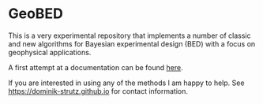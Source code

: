 # GeoBED

This is a very experimental repository that implements a number of classic and new algorithms for Bayesian experimental design (BED) with a focus on geophysical applications.

A first attempt at a documentation can be found [here](https://geobed.readthedocs.io/en/latest/index.html).

If you are interested in using any of the methods I am happy to help. See https://dominik-strutz.github.io for contact information.
